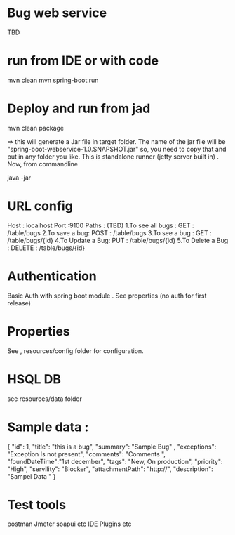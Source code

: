 # Bug web service 
TBD 

# run from IDE or with code
mvn clean 
mvn spring-boot:run

# Deploy and run from jad
mvn clean package

=> this will generate a Jar file in target folder. The name of the jar file will be "spring-boot-webservice-1.0.SNAPSHOT.jar" 
so, you need to copy that and put in any folder you like. This is standalone runner (jetty server built in) . Now, from commandline 

java -jar <generated jar>

# URL config 
Host : localhost
Port :9100
Paths : (TBD)
1.To see all bugs : GET : /table/bugs
2.To save a bug: POST : /table/bugs
3.To see a bug : GET : /table/bugs/{id}
4.To Update a Bug: PUT : /table/bugs/{id}
5.To Delete a Bug : DELETE : /table/bugs/{id}


# Authentication 
Basic Auth with spring boot module . See properties 
(no auth for first release)

# Properties 
See , resources/config folder for configuration. 

# HSQL DB 
see resources/data folder


# Sample data : 

   {
     "id": 1,
     "title": "this is a bug",
     "summary": "Sample Bug" ,
     "exceptions": "Exception Is not present",
     "comments": "Comments ",
     "foundDateTime":"1st december",
     "tags": "New, On production",
     "priority": "High",
     "servility": "Blocker",
     "attachmentPath": "http://",
     "description": "Sampel Data "
   }
 
 
# Test tools 
 postman
 Jmeter
 soapui etc
 IDE Plugins
 etc